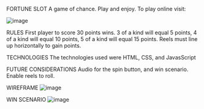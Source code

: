 FORTUNE SLOT
A game of chance. Play and enjoy.
To play online visit: 


![image](https://github.com/davnilov/slot-machine/assets/114885055/1eef5957-8c43-47e0-8dc9-7b1fc768dd57)


RULES
First player to score 30 points wins. 3 of a kind will equal 5 points, 4 of a kind will equal 10 points, 5 of a kind will equal 15 points. 
Reels must line up horizontally to gain points.


TECHNOLOGIES
The technologies used were HTML, CSS, and JavasScript


FUTURE CONSIDERATIONS
Audio for the spin button, and win scenario.
Enable reels to roll.


WIREFRAME
![image](https://github.com/davnilov/slot-machine/assets/114885055/a39293c1-883c-438b-95a4-10445103646b)


WIN SCENARIO
![image](https://github.com/davnilov/slot-machine/assets/114885055/d33765d4-593a-4df7-8cd3-da949b0c615d)




